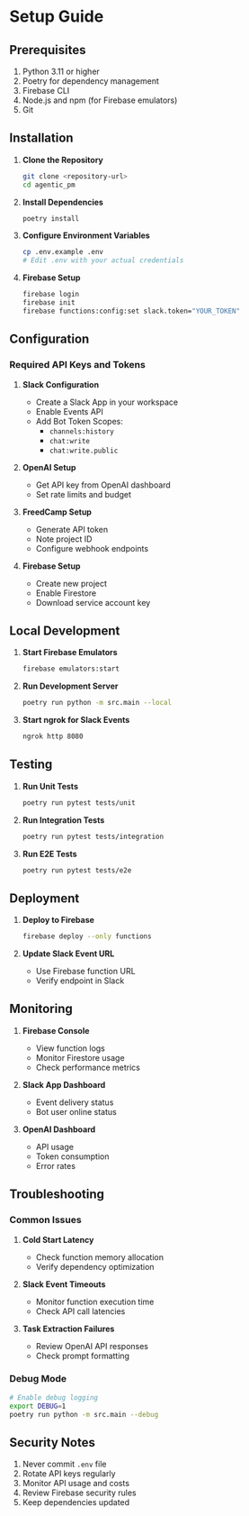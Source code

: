 # Setup Guide

## Prerequisites

1. Python 3.11 or higher
2. Poetry for dependency management
3. Firebase CLI
4. Node.js and npm (for Firebase emulators)
5. Git

## Installation

1. **Clone the Repository**
   ```bash
   git clone <repository-url>
   cd agentic_pm
   ```

2. **Install Dependencies**
   ```bash
   poetry install
   ```

3. **Configure Environment Variables**
   ```bash
   cp .env.example .env
   # Edit .env with your actual credentials
   ```

4. **Firebase Setup**
   ```bash
   firebase login
   firebase init
   firebase functions:config:set slack.token="YOUR_TOKEN"
   ```

## Configuration

### Required API Keys and Tokens

1. **Slack Configuration**
   - Create a Slack App in your workspace
   - Enable Events API
   - Add Bot Token Scopes:
     - `channels:history`
     - `chat:write`
     - `chat:write.public`

2. **OpenAI Setup**
   - Get API key from OpenAI dashboard
   - Set rate limits and budget

3. **FreedCamp Setup**
   - Generate API token
   - Note project ID
   - Configure webhook endpoints

4. **Firebase Setup**
   - Create new project
   - Enable Firestore
   - Download service account key

## Local Development

1. **Start Firebase Emulators**
   ```bash
   firebase emulators:start
   ```

2. **Run Development Server**
   ```bash
   poetry run python -m src.main --local
   ```

3. **Start ngrok for Slack Events**
   ```bash
   ngrok http 8080
   ```

## Testing

1. **Run Unit Tests**
   ```bash
   poetry run pytest tests/unit
   ```

2. **Run Integration Tests**
   ```bash
   poetry run pytest tests/integration
   ```

3. **Run E2E Tests**
   ```bash
   poetry run pytest tests/e2e
   ```

## Deployment

1. **Deploy to Firebase**
   ```bash
   firebase deploy --only functions
   ```

2. **Update Slack Event URL**
   - Use Firebase function URL
   - Verify endpoint in Slack

## Monitoring

1. **Firebase Console**
   - View function logs
   - Monitor Firestore usage
   - Check performance metrics

2. **Slack App Dashboard**
   - Event delivery status
   - Bot user online status

3. **OpenAI Dashboard**
   - API usage
   - Token consumption
   - Error rates

## Troubleshooting

### Common Issues

1. **Cold Start Latency**
   - Check function memory allocation
   - Verify dependency optimization

2. **Slack Event Timeouts**
   - Monitor function execution time
   - Check API call latencies

3. **Task Extraction Failures**
   - Review OpenAI API responses
   - Check prompt formatting

### Debug Mode

```bash
# Enable debug logging
export DEBUG=1
poetry run python -m src.main --debug
```

## Security Notes

1. Never commit `.env` file
2. Rotate API keys regularly
3. Monitor API usage and costs
4. Review Firebase security rules
5. Keep dependencies updated 